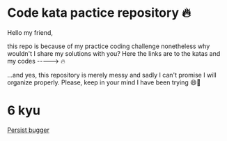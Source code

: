 Code kata pactice repository :fire:
================================

Hello my friend,

this repo is because of my practice coding challenge nonetheless why wouldn't I share my solutions with you?
Here the links are to the katas and my codes -----> :fire:

...and yes, this repository is merely messy and sadly I can't promise I will organize properly. Please, keep in your mind I have been trying :smile::duck:

# 6 kyu
[Persist bugger](https://github.com/tothricsaj/codewar-practice/blob/master/6kyu/persistent-bugger.js)
